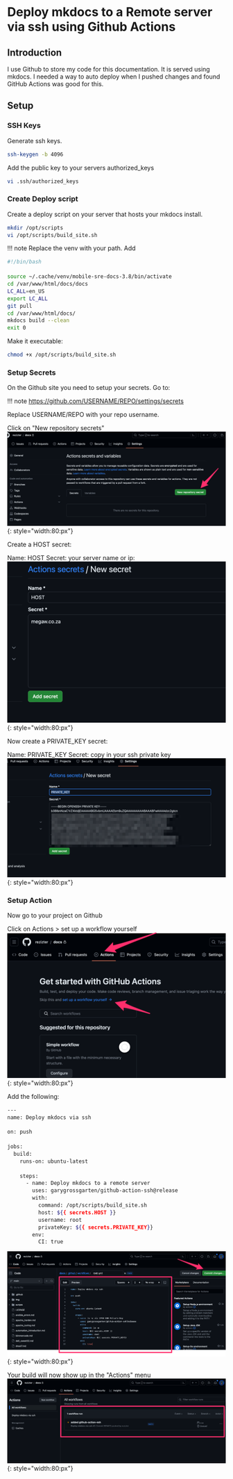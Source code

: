 # Deploy mkdocs to a Remote server via ssh using Github Actions

## Introduction

I use Github to store my code for this documentation.
It is served using mkdocs.
I needed a way to auto deploy when I pushed changes
and found GitHub Actions was good for this.

## Setup

### SSH Keys
Generate ssh keys.
```bash
ssh-keygen -b 4096
```

Add the public key to your servers authorized_keys
```bash
vi .ssh/authorized_keys
```

### Create Deploy script
Create a deploy script on your server that hosts your mkdocs install.
```bash
mkdir /opt/scripts
vi /opt/scripts/build_site.sh
```
!!! note
    Replace the venv with your path.
Add
```bash
#!/bin/bash

source ~/.cache/venv/mobile-sre-docs-3.8/bin/activate
cd /var/www/html/docs/docs
LC_ALL=en_US
export LC_ALL
git pull
cd /var/www/html/docs/
mkdocs build --clean
exit 0
```

Make it executable:
```bash
chmod +x /opt/scripts/build_site.sh
```

### Setup Secrets
On the Github site you need to setup your secrets.
Go to:

!!! note
    https://github.com/USERNAME/REPO/settings/secrets
    
Replace USERNAME/REPO with your repo username.

Click on "New repository secrets"
![image](./img/actions2.png){: style="width:80:px"}

Create a HOST secret:

Name: HOST
Secret: your server name or ip:
![image](./img/actions3.png){: style="width:80:px"}

Now create a PRIVATE_KEY secret:

Name: PRIVATE_KEY
Secret: copy in your ssh private key
![image](./img/actions4.png){: style="width:80:px"}

### Setup Action
Now go to your project on Github

Click on Actions >  set up a workflow yourself
![image](./img/actions1.png){: style="width:80:px"}

Add the following:
```bash
---
name: Deploy mkdocs via ssh

on: push

jobs:
  build:
    runs-on: ubuntu-latest

    steps:
      - name: Deploy mkdocs to a remote server
        uses: garygrossgarten/github-action-ssh@release
        with:
          command: /opt/scripts/build_site.sh
          host: ${{ secrets.HOST }}
          username: root
          privateKey: ${{ secrets.PRIVATE_KEY}}
        env:
          CI: true
```
![image](./img/actions5.png){: style="width:80:px"}

Your build will now show up in the "Actions" menu
![image](./img/actions6.png){: style="width:80:px"}
